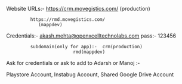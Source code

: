 Website URLs:-  https://crm.movegistics.com/
				(production)     

			 https://rmd.movegistics.com/
				(mappdev)

Credentials:-   akash.mehta@openxcelltechnolabs.com
		     pass:- 123456

		     subdomain(only for app):-  crm(production)
							 rmd(mappdev)


Ask for credentials or ask to add to Adarsh or Manoj :-

Playstore Account, Instabug Account, Shared Google Drive Account